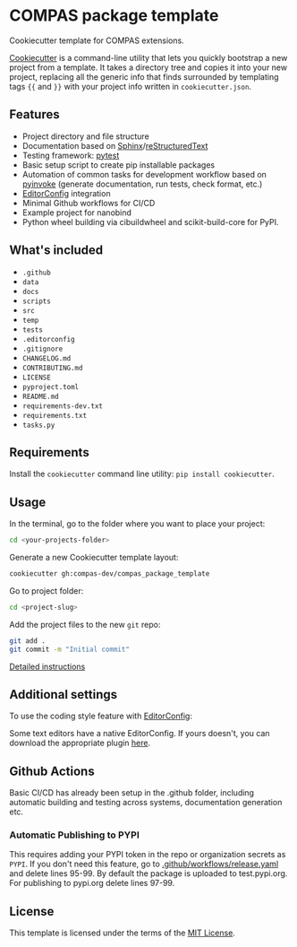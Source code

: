 # COMPAS package template

Cookiecutter template for COMPAS extensions.

[Cookiecutter](https://cookiecutter.readthedocs.io/en/latest/readme.html#)
is a command-line utility that lets you quickly bootstrap a new project from a template.
It takes a directory tree and copies it into your new project,
replacing all the generic info that finds surrounded by templating tags `{{` and `}}` with your project info written in `cookiecutter.json`.

## Features

* Project directory and file structure
* Documentation based on [Sphinx](http://www.sphinx-doc.org/en/master/)/[reStructuredText](http://docutils.sourceforge.net/rst.html)
* Testing framework: [pytest](https://docs.pytest.org/en/latest/)
* Basic setup script to create pip installable packages
* Automation of common tasks for development workflow based on [pyinvoke](http://www.pyinvoke.org/) (generate documentation, run tests, check format, etc.)
* [EditorConfig](https://editorconfig.org/) integration
* Minimal Github workflows for CI/CD
* Example project for nanobind
* Python wheel building via cibuildwheel and scikit-build-core for PyPI.

## What's included

* `.github`
* `data`
* `docs`
* `scripts`
* `src`
* `temp`
* `tests`
* `.editorconfig`
* `.gitignore`
* `CHANGELOG.md`
* `CONTRIBUTING.md`
* `LICENSE`
* `pyproject.toml`
* `README.md`
* `requirements-dev.txt`
* `requirements.txt`
* `tasks.py`

## Requirements

Install the `cookiecutter` command line utility: `pip install cookiecutter`.

## Usage

In the terminal, go to the folder where you want to place your project:

```bash
cd <your-projects-folder>
```

Generate a new Cookiecutter template layout:

```bash
cookiecutter gh:compas-dev/compas_package_template
```

Go to project folder:

```bash
cd <project-slug>
```

Add the project files to the new `git` repo:

```bash
git add .
git commit -m "Initial commit"
```

[Detailed instructions](https://docs.google.com/presentation/d/1HL4o8cadvuZlQDsdYlslzeDhDVvTUlPdk9zTSn5fsLA/edit?slide=id.g9da5d6f0fe_0_0#slide=id.g9da5d6f0fe_0_0)

## Additional settings

To use the coding style feature with [EditorConfig](https://editorconfig.org/):

Some text editors have a native EditorConfig.
If yours doesn't, you can download the appropriate plugin [here](https://editorconfig.org/#download).

## Github Actions

Basic CI/CD has already been setup in the .github folder, including automatic building and testing across systems, documentation generation etc.

### Automatic Publishing to PYPI

This requires adding your PYPI token in the repo or organization secrets as `PYPI`.
If you don't need this feature, go to [.github/workflows/release.yaml]({{cookiecutter.project_folder}}/.github/workflows/release.yml) and delete lines 95-99.
By default the package is uploaded to test.pypi.org. For publishing to pypi.org delete lines 97-99.

## License

This template is licensed under the terms of the [MIT License](/LICENSE).
